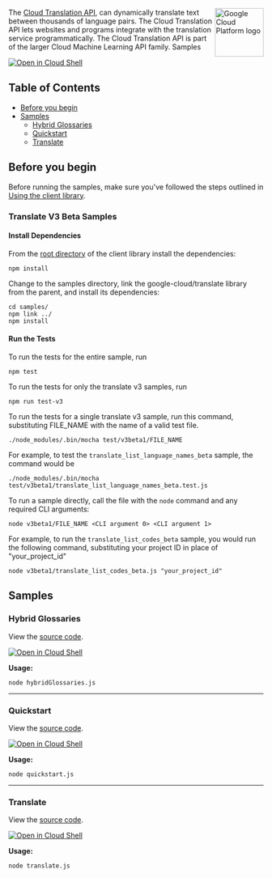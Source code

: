 [//]: # "This README.md file is auto-generated, all changes to this file will be lost."
[//]: # "To regenerate it, use `python -m synthtool`."
<img src="https://avatars2.githubusercontent.com/u/2810941?v=3&s=96" alt="Google Cloud Platform logo" title="Google Cloud Platform" align="right" height="96" width="96"/>

The [Cloud Translation API](https://cloud.google.com/translate/docs/),
can dynamically translate text between thousands
of language pairs. The Cloud Translation API lets websites and programs
integrate with the translation service programmatically. The Cloud Translation
API is part of the larger Cloud Machine Learning API family. Samples


[![Open in Cloud Shell][shell_img]][shell_link]



## Table of Contents

* [Before you begin](#before-you-begin)
* [Samples](#samples)
  * [Hybrid Glossaries](#hybrid-glossaries)
  * [Quickstart](#quickstart)
  * [Translate](#translate)

## Before you begin

Before running the samples, make sure you've followed the steps outlined in
[Using the client library](https://github.com/googleapis/nodejs-translate#using-the-client-library).

### Translate V3 Beta Samples

#### Install Dependencies

From the [root directory](https://github.com/googleapis/nodejs-translate) of the client library install the dependencies:

```
npm install
```

Change to the samples directory, link the google-cloud/translate library from the parent, and install its dependencies:

```
cd samples/
npm link ../
npm install
```

#### Run the Tests

To run the tests for the entire sample, run

```
npm test
```

To run the tests for only the translate v3 samples, run

```
npm run test-v3
```

To run the tests for a single translate v3 sample, run this command, substituting FILE_NAME with the name of a valid test file.

```
./node_modules/.bin/mocha test/v3beta1/FILE_NAME
```

For example, to test the `translate_list_language_names_beta` sample, the command would be

```
./node_modules/.bin/mocha test/v3beta1/translate_list_language_names_beta.test.js
```

To run a sample directly, call the file with the `node` command and any required CLI arguments:

```
node v3beta1/FILE_NAME <CLI argument 0> <CLI argument 1>
```

For example, to run the `translate_list_codes_beta` sample, you would run the following command, substituting your project ID in place of "your_project_id"

```
node v3beta1/translate_list_codes_beta.js "your_project_id"
```

## Samples



### Hybrid Glossaries

View the [source code](https://github.com/googleapis/nodejs-translate/blob/master/samples/hybridGlossaries.js).

[![Open in Cloud Shell][shell_img]](https://console.cloud.google.com/cloudshell/open?git_repo=https://github.com/googleapis/nodejs-translate&page=editor&open_in_editor=samples/hybridGlossaries.js,samples/README.md)

__Usage:__


`node hybridGlossaries.js`


-----




### Quickstart

View the [source code](https://github.com/googleapis/nodejs-translate/blob/master/samples/quickstart.js).

[![Open in Cloud Shell][shell_img]](https://console.cloud.google.com/cloudshell/open?git_repo=https://github.com/googleapis/nodejs-translate&page=editor&open_in_editor=samples/quickstart.js,samples/README.md)

__Usage:__


`node quickstart.js`


-----




### Translate

View the [source code](https://github.com/googleapis/nodejs-translate/blob/master/samples/translate.js).

[![Open in Cloud Shell][shell_img]](https://console.cloud.google.com/cloudshell/open?git_repo=https://github.com/googleapis/nodejs-translate&page=editor&open_in_editor=samples/translate.js,samples/README.md)

__Usage:__


`node translate.js`






[shell_img]: https://gstatic.com/cloudssh/images/open-btn.png
[shell_link]: https://console.cloud.google.com/cloudshell/open?git_repo=https://github.com/googleapis/nodejs-translate&page=editor&open_in_editor=samples/README.md
[product-docs]: https://cloud.google.com/translate/docs/